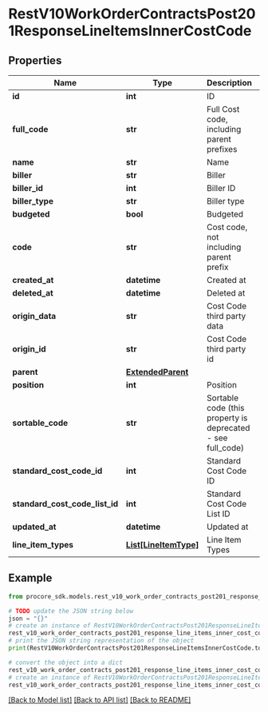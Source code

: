# RestV10WorkOrderContractsPost201ResponseLineItemsInnerCostCode


## Properties

Name | Type | Description | Notes
------------ | ------------- | ------------- | -------------
**id** | **int** | ID | [optional] 
**full_code** | **str** | Full Cost code, including parent prefixes | [optional] 
**name** | **str** | Name | [optional] 
**biller** | **str** | Biller | [optional] 
**biller_id** | **int** | Biller ID | [optional] 
**biller_type** | **str** | Biller type | [optional] 
**budgeted** | **bool** | Budgeted | [optional] 
**code** | **str** | Cost code, not including parent prefix | [optional] 
**created_at** | **datetime** | Created at | [optional] 
**deleted_at** | **datetime** | Deleted at | [optional] 
**origin_data** | **str** | Cost Code third party data | [optional] 
**origin_id** | **str** | Cost Code third party id | [optional] 
**parent** | [**ExtendedParent**](ExtendedParent.md) |  | [optional] 
**position** | **int** | Position | [optional] 
**sortable_code** | **str** | Sortable code (this property is deprecated - see full_code) | [optional] 
**standard_cost_code_id** | **int** | Standard Cost Code ID | [optional] 
**standard_cost_code_list_id** | **int** | Standard Cost Code List ID | [optional] 
**updated_at** | **datetime** | Updated at | [optional] 
**line_item_types** | [**List[LineItemType]**](LineItemType.md) | Line Item Types | [optional] 

## Example

```python
from procore_sdk.models.rest_v10_work_order_contracts_post201_response_line_items_inner_cost_code import RestV10WorkOrderContractsPost201ResponseLineItemsInnerCostCode

# TODO update the JSON string below
json = "{}"
# create an instance of RestV10WorkOrderContractsPost201ResponseLineItemsInnerCostCode from a JSON string
rest_v10_work_order_contracts_post201_response_line_items_inner_cost_code_instance = RestV10WorkOrderContractsPost201ResponseLineItemsInnerCostCode.from_json(json)
# print the JSON string representation of the object
print(RestV10WorkOrderContractsPost201ResponseLineItemsInnerCostCode.to_json())

# convert the object into a dict
rest_v10_work_order_contracts_post201_response_line_items_inner_cost_code_dict = rest_v10_work_order_contracts_post201_response_line_items_inner_cost_code_instance.to_dict()
# create an instance of RestV10WorkOrderContractsPost201ResponseLineItemsInnerCostCode from a dict
rest_v10_work_order_contracts_post201_response_line_items_inner_cost_code_from_dict = RestV10WorkOrderContractsPost201ResponseLineItemsInnerCostCode.from_dict(rest_v10_work_order_contracts_post201_response_line_items_inner_cost_code_dict)
```
[[Back to Model list]](../README.md#documentation-for-models) [[Back to API list]](../README.md#documentation-for-api-endpoints) [[Back to README]](../README.md)


